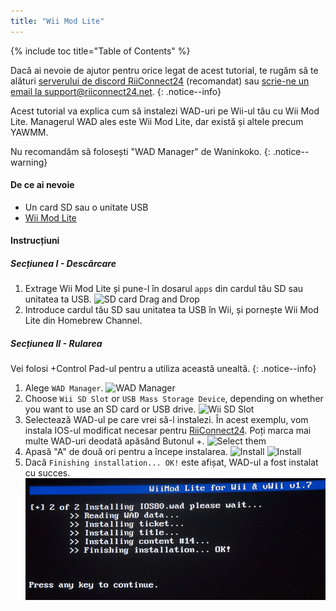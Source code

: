 ```yaml
---
title: "Wii Mod Lite"
---
```


{% include toc title="Table of Contents" %}

Dacă ai nevoie de ajutor pentru orice legat de acest tutorial, te rugăm să te alături [serverului de discord RiiConnect24](https://discord.gg/rc24) (recomandat) sau [scrie-ne un email la support@riiconnect24.net](mailto:support@riiconnect24.net).
{: .notice--info}

Acest tutorial va explica cum să instalezi WAD-uri pe Wii-ul tău cu Wii Mod Lite. Managerul WAD ales este Wii Mod Lite, dar există și altele precum YAWMM.

Nu recomandăm să folosești "WAD Manager" de Waninkoko.
{: .notice--warning}

#### De ce ai nevoie
* Un card SD sau o unitate USB
* [Wii Mod Lite](https://github.com/RiiConnect24/Wii-Mod-Lite/releases)

#### Instrucțiuni

##### Secțiunea I - Descărcare

1. Extrage Wii Mod Lite și pune-l în dosarul `apps` din cardul tău SD sau unitatea ta USB. ![SD card Drag and Drop](/images/WiiModLite/1.gif)
2. Introduce cardul tău SD sau unitatea ta USB în Wii, și pornește Wii Mod Lite din Homebrew Channel.

##### Secțiunea II - Rularea

Vei folosi +Control Pad-ul pentru a utiliza această unealtă.
{: .notice--info}

1. Alege `WAD Manager`. ![WAD Manager](/images/WiiModLite/2.png)
2. Choose `Wii SD Slot` or `USB Mass Storage Device`, depending on whether you want to use an SD card or USB drive. ![Wii SD Slot](/images/WiiModLite/3.png)
3. Selectează WAD-ul pe care vrei să-l instalezi. În acest exemplu, vom instala IOS-ul modificat necesar pentru [RiiConnect24](riiconnect24). Poți marca mai multe WAD-uri deodată apăsând Butonul +. ![Select them](/images/WiiModLite/4.gif)
4. Apasă "A" de două ori pentru a începe instalarea. ![Install](/images/WiiModLite/5.png) ![Install](/images/WiiModLite/6.png)
5. Dacă `Finishing installation... OK!` este afișat, WAD-ul a fost instalat cu succes. ![Complete](/images/WiiModLite/7.png) 
